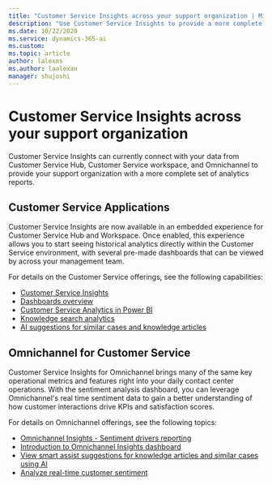 ```yaml
---
title: "Customer Service Insights across your support organization | MicrosoftDocs"
description: "Use Customer Service Insights to provide a more complete set of analytic reports for your support organization."
ms.date: 10/22/2020
ms.service: dynamics-365-ai
ms.custom: 
ms.topic: article
author: lalexms
ms.author: laalexan
manager: shujoshi 
---
```


# Customer Service Insights across your support organization

Customer Service Insights can currently connect with your data from Customer Service Hub, Customer Service workspace, and Omnichannel to provide your support organization with a more complete set of analytics reports.

## Customer Service Applications 

Customer Service Insights are now available in an embedded experience for Customer Service Hub and Workspace. Once enabled, this experience allows you to start seeing historical analytics directly within the Customer Service environment, with several pre-made dashboards that can be viewed by across your management team.  

For details on the Customer Service offerings, see the following capabilities: 

- [Customer Service Insights](https://docs.microsoft.com/dynamics365/customer-service/introduction-customer-service-analytics)
- [Dashboards overview](https://docs.microsoft.com/en-us/dynamics365/customer-service/customer-service-analytics-insights-csh)
- [Customer Service Analytics in Power BI ]( https://docs.microsoft.com/dynamics365/customer-service/customer-service-analytics)
- [Knowledge search analytics](https://docs.microsoft.com/en-us/dynamics365/customer-service/knowledge-search-analytics-cs)
- [AI suggestions for similar cases and knowledge articles](https://docs.microsoft.com/en-us/dynamics365/customer-service/csw-enable-ai-suggested-cases-knowledge-articles)

## Omnichannel for Customer Service

Customer Service Insights for Omnichannel brings many of the same key operational metrics and features right into your daily contact center operations. With the sentiment analysis dashboard, you can leverage Omnichannel's real time sentiment data to gain a better understanding of how customer interactions drive KPIs and satisfaction scores. 

For details on Omnichannel offerings, see the following topics:

- [Omnichannel Insights - Sentiment drivers reporting](https://docs.microsoft.com/dynamics365/omnichannel/supervisor/omnichannel-insights-dashboard#preview-omnichannelinsightssentiment-drivers-reporting)
- [Introduction to Omnichannel Insights dashboard](https://docs.microsoft.com/dynamics365/omnichannel/supervisor/intro-dynamics-365-omnichannel-insights-dashboard)
- [View smart assist suggestions for knowledge articles and similar cases using AI](https://docs.microsoft.com/dynamics365/omnichannel/agent/agent-oc/oc-view-ai-suggested-cases-articles)
- [Analyze real-time customer sentiment](https://docs.microsoft.com/dynamics365/omnichannel/administrator/enable-sentiment-analysis) 
